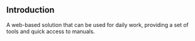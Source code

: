 ## Introduction  
A web-based solution that can be used for daily work, providing a set of tools and quick access to manuals.
